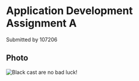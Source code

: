 # Application Development Assignment A

Submitted by 107206

## Photo

![Black cast are no bad luck!](/APPDEV-107206/Photo.jpg "Black Cat")

